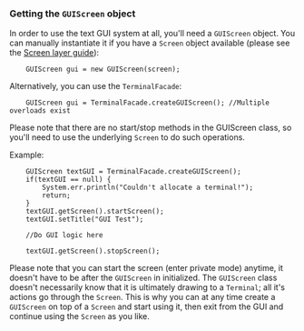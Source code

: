 ### Getting the `GUIScreen` object ###
In order to use the text GUI system at all, you'll need a `GUIScreen` object. You can manually instantiate it if you have a `Screen` object available (please see the [Screen layer guide](using-screen.md)):
```
    GUIScreen gui = new GUIScreen(screen);
```

Alternatively, you can use the `TerminalFacade`:
```
    GUIScreen gui = TerminalFacade.createGUIScreen(); //Multiple overloads exist
```

Please note that there are no start/stop methods in the GUIScreen class, so you'll need to use the underlying `Screen` to do such operations.

Example:
```
    GUIScreen textGUI = TerminalFacade.createGUIScreen();
    if(textGUI == null) {
        System.err.println("Couldn't allocate a terminal!");
        return;
    }
    textGUI.getScreen().startScreen();
    textGUI.setTitle("GUI Test");

    //Do GUI logic here

    textGUI.getScreen().stopScreen();
```

Please note that you can start the screen (enter private mode) anytime, it doesn't have to be after the `GUIScreen` in initialized. The `GUIScreen` class doesn't necessarily know that it is ultimately drawing to a `Terminal`; all it's actions go through the `Screen`. This is why you can at any time create a `GUIScreen` on top of a `Screen` and start using it, then exit from the GUI and continue using the `Screen` as you like.